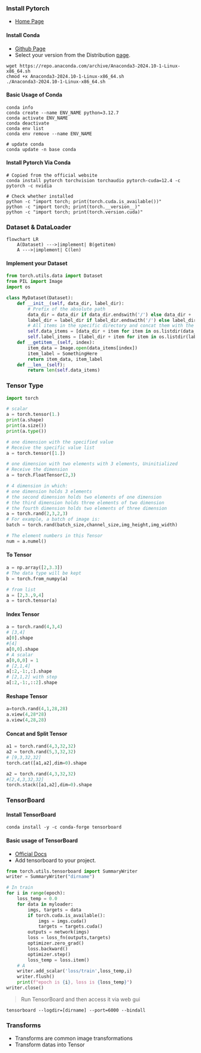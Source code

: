 ### Install Pytorch  
- [Home Page](https://pytorch.org/)  

#### Install Conda  
- [Github Page](https://github.com/conda/conda)  
- Select your version from the Distribution [page](https://repo.anaconda.com/archive/).  

```shell
wget https://repo.anaconda.com/archive/Anaconda3-2024.10-1-Linux-x86_64.sh
chmod +x Anaconda3-2024.10-1-Linux-x86_64.sh
./Anaconda3-2024.10-1-Linux-x86_64.sh
```

#### Basic Usage of Conda  
```shell
conda info
conda create --name ENV_NAME python=3.12.7
conda activate ENV_NAME
conda deactivate
conda env list
conda env remove --name ENV_NAME

# update conda
conda update -n base conda
```

#### Install Pytorch Via Conda  
```shell
# Copied from the official website
conda install pytorch torchvision torchaudio pytorch-cuda=12.4 -c pytorch -c nvidia

# Check whether installed
python -c "import torch; print(torch.cuda.is_available())"
python -c "import torch; print(torch.__version__)"
python -c "import torch; print(torch.version.cuda)"
```

### Dataset & DataLoader  
```mermaid
flowchart LR
    A(Dataset) --->|implement| B(getitem)
    A --->|implement| C(len)
```

#### Implement your Dataset  
```python
from torch.utils.data import Dataset
from PIL import Image
import os

class MyDataset(Dataset):
    def __init__(self, data_dir, label_dir):
        # Prefix of the absolute path
        data_dir = data_dir if data_dir.endswith('/') else data_dir + '/'
        label_dir = label_dir if label_dir.endswith('/') else label_dir + '/'
        # All items in the specific directory and concat them with the Prefix
        self.data_items = [data_dir + item for item in os.listdir(data_dir)]
        self.label_items = [label_dir + item for item in os.listdir(label_dir)]
    def __getitem__(self, index):
        item_data = Image.open(data_items[index])
        item_label = SomethingHere
        return item_data, item_label
    def __len__(self):
        return len(self.data_items)
```

### Tensor Type  
```python
import torch

# scalar
a = torch.tensor(1.)
print(a.shape)
print(a.size())
print(a.type())

# one dimension with the specified value
# Receive the specific value list
a = torch.tensor([1.])

# one dimension with two elements with 3 elements, Uninitialized
# Receive the dimension
a = torch.FloatTensor(2,3)

# 4 dimension in which:
# one dimension holds 3 elements
# the second dimension holds two elements of one dimension
# the third dimension holds three elements of two dimension
# the fourth dimension holds two elements of three dimension
a = torch.rand(2,3,2,3)
# For example, a batch of image is:
batch = torch.rand(batch_size,channel_size,img_height,img_width)

# The element numbers in this Tensor
num = a.numel()
```

#### To Tensor
```python
a = np.array([2,3.3])
# The data type will be kept
b = torch.from_numpy(a)

# from list
a = [2,3.,9,4]
a = torch.tensor(a)
```

#### Index Tensor  
```python
a = torch.rand(4,3,4)
# [3,4]
a[0].shape
#[4]
a[0,0].shape
# A scalar
a[0,0,0] = 1
# [2,1,4]
a[:2,-1:,:].shape
# [2,1,2] with step
a[:2,-1:,::2].shape
```

#### Reshape Tensor  
```python
a=torch.rand(4,1,28,28)
a.view(4,28*28)
a.view(4,28,28)
```

#### Concat and Split Tensor  
```python
a1 = torch.rand(4,3,32,32)
a2 = torch.rand(5,3,32,32)
# [9,3,32,32]
torch.cat([a1,a2],dim=0).shape

a2 = torch.rand(4,3,32,32)
#[2,4,3,32,32]
torch.stack([a1,a2],dim=0).shape
```


### TensorBoard  

#### Install TensorBoard  
```shell
conda install -y -c conda-forge tensorboard
```

#### Basic usage of TensorBoard  
- [Official Docs](https://pytorch.org/docs/stable/tensorboard.html)  
- Add tensorboard to your project.  
```python
from torch.utils.tensorboard import SummaryWriter
writer = SummaryWriter("dirname")

# In train
for i in range(epoch):
    loss_temp = 0.0
    for data in myloader:
        imgs, targets = data
        if torch.cuda.is_available():
            imgs = imgs.cuda()
            targets = targets.cuda()
        outputs = network(imgs)
        loss = loss_fn(outputs,targets)
        optimizer.zero_grad()
        loss.backward()
        optimizer.step()
        loss_temp = loss.item()
    # A 
    writer.add_scalar('loss/train',loss_temp,i)
    writer.flush()
    print(f"epoch is {i}, loss is {loss_temp}")
writer.close()
```
> Run TensorBoard and then access it via web gui  
```shell
tensorboard --logdir=[dirname] --port=6000 --bindall
```

### Transforms  
- Transforms are common image transformations  
- Transform datas into Tensor  
```python

```



